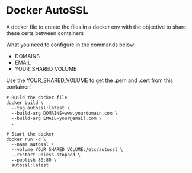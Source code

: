 # Docker AutoSSL
A docker file to create the files in a docker env with the objective to share these certs between containers

What you need to configure in the commands below:
- DOMAINS
- EMAIL
- YOUR_SHARED_VOLUME

Use the YOUR_SHARED_VOLUME to get the .pem and .cert from this container!

```
# Build the docker file
docker build \
  --tag autossl:latest \
  --build-arg DOMAINS=www.yourdomain.com \
  --build-arg EMAIL=your@email.com \
  .

# Start the docker
docker run -d \
  --name autossl \
  --volume YOUR_SHARED_VOLUME:/etc/autossl \
  --restart unless-stopped \
  --publish 80:80 \
  autossl:latest
```
